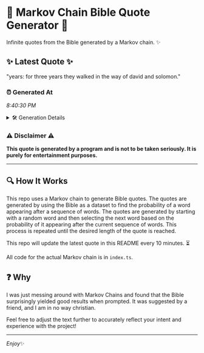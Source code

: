 # 📖 Markov Chain Bible Quote Generator 📖

Infinite quotes from the Bible generated by a Markov chain. ✨

## ✨ Latest Quote ✨
"years: for three years they walked in the way of david and solomon."

### ⏰ Generated At
*8:40:30 PM*

<details>
    <summary>🛠️ Generation Details</summary>
    <p>
        <strong>🌱 Seed:</strong> years:<br>
        <strong>🔄 Iterations:</strong> 12<br>
        <strong>📜 Context History:</strong><br>[ years: ]: for<br>[ years:, for ]: three<br>[ years:, for, three ]: years<br>[ years:, for, three, years ]: they<br>[ years:, for, three, years, they ]: walked<br>[ years:, for, three, years, they, walked ]: in<br>[ for, three, years, they, walked, in ]: the<br>[ three, years, they, walked, in, the ]: way<br>[ years, they, walked, in, the, way ]: of<br>[ they, walked, in, the, way, of ]: david<br>[ walked, in, the, way, of, david ]: and<br>[ in, the, way, of, david, and ]: solomon.<br>
    </p>
</details>

### ⚠️ Disclaimer ⚠️
**This quote is generated by a program and is not to be taken seriously. It is purely for entertainment purposes.**

---

## 🔍 How It Works

This repo uses a Markov chain to generate Bible quotes. The quotes are generated by using the Bible as a dataset to find the probability of a word appearing after a sequence of words. The quotes are generated by starting with a random word and then selecting the next word based on the probability of it appearing after the current sequence of words. This process is repeated until the desired length of the quote is reached.

This repo will update the latest quote in this README every 10 minutes. ⏳

All code for the actual Markov chain is in `index.ts`.

## ❓ Why

I was just messing around with Markov Chains and found that the Bible surprisingly yielded good results when prompted. 
It was suggested by a friend, and I am in no way christian.

Feel free to adjust the text further to accurately reflect your intent and experience with the project!

---

*Enjoy*✨
